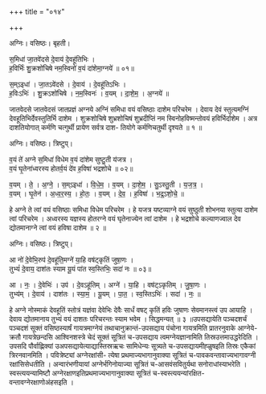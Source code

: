 +++
title = "०१४"

+++


अग्निः। वसिष्ठः। बृहती।

स॒मिधा॑ जा॒तवे॑दसे दे॒वाय॑ दे॒वहू॑तिभिः ।  
ह॒विर्भिः॑ शु॒क्रशो॑चिषे नम॒स्विनो॑ व॒यं दा॑शेमा॒ग्नये॑ ॥ ०१॥

स॒म्ऽइधा॑ । जा॒तऽवे॑दसे । दे॒वाय॑ । दे॒वहू॑तिऽभिः ।  
ह॒विःऽभिः॑ । शु॒क्रऽशो॑चिषे । न॒म॒स्विनः॑ । व॒यम् । दा॒शे॒म॒ । अ॒ग्नये॑ ॥

जातवेदसे जातवेदसं जातप्रज्ञं अग्नये अग्निं समिधा वयं वसिष्ठाः दाशेम परिचरेम । देवाय देवं स्तुत्यमग्निं देवहूतिभिर्देवस्तुतिर्भि दाशेम । शुक्रशोचिषे शुभ्रशोचिषं शुभ्रदीप्तिं नम स्विनोहविष्मन्तोवयं हविर्भिर्दाशेम । अत्र दाशतियोगात् कर्मणि चत्गुर्थी प्रायेण सर्वत्र दाश- तियोगे कर्मणिचतुर्थी दृश्यते ॥ १ ॥

अग्निः। वसिष्ठः। त्रिष्टुप्।

व॒यं ते॑ अग्ने स॒मिधा॑ विधेम व॒यं दा॑शेम सुष्टु॒ती य॑जत्र ।  
व॒यं घृ॒तेना॑ध्वरस्य होतर्व॒यं दे॑व ह॒विषा॑ भद्रशोचे ॥ ०२॥

व॒यम् । ते॒ । अ॒ग्ने॒ । स॒म्ऽइधा॑ । वि॒धे॒म॒ । व॒यम् । दा॒शे॒म॒ । सु॒ऽस्तु॒ती । य॒ज॒त्र॒ ।  
व॒यम् । घृ॒तेन॑ । अ॒ध्व॒र॒स्य॒ । हो॒तः॒ । व॒यम् । दे॒व॒ । ह॒विषा॑ । भ॒द्र॒ऽशो॒चे॒ ॥

हे अग्ने ते त्वां वयं वसिष्ठाः समिधा विधेम परिचरेम । हे यजत्र यष्टव्याग्ने वयं सुष्ठुती शोभनया स्तुत्या दाशेम त्वां परिचरेम । अध्वरस्य यज्ञस्य होतरग्ने वयं घृतेनाज्येन त्वां दाशेम । हे भद्रशोचे कल्याणज्वाल देव द्योतमानाग्ने त्वां वयं हविषा दाशेम ॥ २ ॥

अग्निः। वसिष्ठः। त्रिष्टुप्।

आ नो॑ दे॒वेभि॒रुप॑ दे॒वहू॑ति॒मग्ने॑ या॒हि वष॑ट्कृतिं जुषा॒णः ।  
तुभ्यं॑ दे॒वाय॒ दाश॑तः स्याम यू॒यं पा॑त स्व॒स्तिभिः॒ सदा॑ नः ॥ ०३॥

आ । नः॒ । दे॒वेभिः॑ । उप॑ । दे॒वऽहू॑तिम् । अग्ने॑ । या॒हि । वष॑ट्ऽकृतिम् । जु॒षा॒णः ।  
तुभ्य॑म् । दे॒वाय॑ । दाश॑तः । स्या॒म॒ । यू॒यम् । पा॒त॒ । स्व॒स्तिऽभिः॑ । सदा॑ । नः॒ ॥

हे अग्ने नोस्माकं देवहूतिं स्तोत्रं यज्ञंवा देवेभिः देवैः सार्धं वषट् कृतिं हविः जुषाणः सेवमानस्त्वं उप आयाहि । देवाय द्योतमानाय तुभ्यं वयं दाशतः परिचरन्तः स्याम भवेम । सिद्धमन्यत् ॥ ३ ॥उपसद्यायेति पञ्चदशर्चं पञ्चदशं सूक्तं वसिष्ठस्यार्षं गायत्रमाग्नेयं तथाचानुक्रान्तं-उपसद्याय पंचोना गायत्रमिति प्रातरनुवाके आग्नेये- क्रतौ गायत्रेछन्दसि आश्विनशस्त्रे चेदं सूक्तं सूत्रितं च-उपसद्याय त्वमग्नेयज्ञानामिति तिस्रउत्तमाउद्धरेदिति । उपसदि पौर्वाह्णिक्यां उअपसद्यायेत्याद्यास्तिस्रऋचः सामिधेन्यः सूत्र्यते च-उपसद्यायमीह्ळुषइति तिस्रः एकैकां त्रिरनवानमिति । पवित्रेष्ट्यां अग्नेरक्षांसी- त्येषा प्रथमाज्यभागानुवाक्या सूत्रितं च-पावकवन्तावाज्यभागावग्नी रक्षांसिसेधतीति । अन्वारंभणीयायां अग्नेर्भगिनोयाज्या सूत्रितं च-आसवंसवितुर्यथा सनोराधांस्याभरेति । स्वस्त्ययन्यामिष्टौ अग्नेरक्षाणइतिप्रथमाज्यभागानुवाक्या सूत्रितं च-स्वस्त्ययन्यांरक्षित- वन्तावग्नेरक्षाणोअंहसइति ।